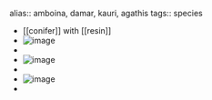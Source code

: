 alias:: amboina, damar, kauri, agathis
tags:: species

- [[conifer]] with [[resin]]
- ![image](https://ipfs.io/ipfs/QmPkab6xb3rFSUgzBYKfgRYeotbm6FY91UAGWyFMyxQ9Sk)
-
- ![image](https://ipfs.io/ipfs/QmYr22z4LNWX4RvGFCFhheHhv9Yh2iSQK5GzJqzZXondDi)
-
- ![image](https://ipfs.io/ipfs/QmeSKe6aSJ3oDbvPfhiMkmvNqLKqwmNAKDPgQZW3Y1NnnR)
-